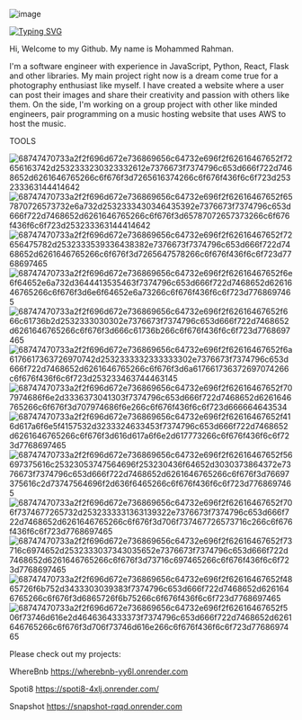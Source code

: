 ![image](https://user-images.githubusercontent.com/97058803/217724847-8d5e4c4c-b3f2-4714-9e4d-6980d4a18988.png)

<p>
<a href="https://git.io/typing-svg"><img src="https://readme-typing-svg.demolab.com?font=Fira+Code&pause=1000&width=435&lines=Software+Engineer" alt="Typing SVG" /></a>
<p>

Hi, Welcome to my Github. My name is Mohammed Rahman.

I'm a software engineer with experience in JavaScript, Python, React, Flask and other libraries. My main project right now is a dream come true for a photography enthusiast like myself. I have created a website where a user can post their images and share their creativity and passion with others like them. On the side, I'm working on a group project with other like minded engineers, pair programming on a music hosting website that uses AWS to host the music.


TOOLS


![68747470733a2f2f696d672e736869656c64732e696f2f62616467652f72656163742d2532333230323332612e7376673f7374796c653d666f722d7468652d6261646765266c6f676f3d7265616374266c6f676f436f6c6f723d253233363144414642](https://user-images.githubusercontent.com/97058803/217725465-d574a5c2-ff48-4a80-b915-cd5182089cc3.svg)
![68747470733a2f2f696d672e736869656c64732e696f2f62616467652f657870726573732e6a732d2532333430346435392e7376673f7374796c653d666f722d7468652d6261646765266c6f676f3d65787072657373266c6f676f436f6c6f723d253233363144414642](https://user-images.githubusercontent.com/97058803/217725555-3df5deec-31b6-4701-a285-0ffa6ef5df29.svg)
![68747470733a2f2f696d672e736869656c64732e696f2f62616467652f72656475782d2532333539336438382e7376673f7374796c653d666f722d7468652d6261646765266c6f676f3d7265647578266c6f676f436f6c6f723d7768697465](https://user-images.githubusercontent.com/97058803/217725588-a1a282cd-df46-4308-93fe-f17624a00c1f.svg)
![68747470733a2f2f696d672e736869656c64732e696f2f62616467652f6e6f64652e6a732d3644413535463f7374796c653d666f722d7468652d6261646765266c6f676f3d6e6f64652e6a73266c6f676f436f6c6f723d7768697465](https://user-images.githubusercontent.com/97058803/217725616-be0f9e34-8e12-4611-90c3-4e2f63e65dc3.svg)
![68747470733a2f2f696d672e736869656c64732e696f2f62616467652f666c61736b2d2532333030302e7376673f7374796c653d666f722d7468652d6261646765266c6f676f3d666c61736b266c6f676f436f6c6f723d7768697465](https://user-images.githubusercontent.com/97058803/217725647-ceb4da0f-547a-4ab6-8713-b5aeaeab4f8b.svg)
![68747470733a2f2f696d672e736869656c64732e696f2f62616467652f6a6176617363726970742d2532333332333333302e7376673f7374796c653d666f722d7468652d6261646765266c6f676f3d6a617661736372697074266c6f676f436f6c6f723d253233463744463145](https://user-images.githubusercontent.com/97058803/217725800-dfd704c4-6749-49b0-ada6-9bd496ec4585.svg)
![68747470733a2f2f696d672e736869656c64732e696f2f62616467652f707974686f6e2d3336373041303f7374796c653d666f722d7468652d6261646765266c6f676f3d707974686f6e266c6f676f436f6c6f723d666664643534](https://user-images.githubusercontent.com/97058803/217725831-fc609806-f430-4608-bea2-ac375bd2cf82.svg)
![68747470733a2f2f696d672e736869656c64732e696f2f62616467652f416d617a6f6e5f4157532d3233324633453f7374796c653d666f722d7468652d6261646765266c6f676f3d616d617a6f6e2d617773266c6f676f436f6c6f723d7768697465](https://user-images.githubusercontent.com/97058803/217726059-5c47da3c-6656-422a-9233-29f4fb6108e8.svg)
![68747470733a2f2f696d672e736869656c64732e696f2f62616467652f56697375616c25323053747564696f253230436f64652d3030373864372e7376673f7374796c653d666f722d7468652d6261646765266c6f676f3d76697375616c2d73747564696f2d636f6465266c6f676f436f6c6f723d7768697465](https://user-images.githubusercontent.com/97058803/217726114-01799d48-e301-428b-a8ce-b101191f9a15.svg)
![68747470733a2f2f696d672e736869656c64732e696f2f62616467652f706f7374677265732d2532333331363139322e7376673f7374796c653d666f722d7468652d6261646765266c6f676f3d706f737467726573716c266c6f676f436f6c6f723d7768697465](https://user-images.githubusercontent.com/97058803/217726142-53c20df2-f546-4b68-9b8a-0c6fbba98397.svg)
![68747470733a2f2f696d672e736869656c64732e696f2f62616467652f73716c6974652d2532333037343035652e7376673f7374796c653d666f722d7468652d6261646765266c6f676f3d73716c697465266c6f676f436f6c6f723d7768697465](https://user-images.githubusercontent.com/97058803/217726164-7c89a885-3991-4b22-acd4-04758ee64bbc.svg)
![68747470733a2f2f696d672e736869656c64732e696f2f62616467652f4865726f6b752d3433303039383f7374796c653d666f722d7468652d6261646765266c6f676f3d6865726f6b75266c6f676f436f6c6f723d7768697465](https://user-images.githubusercontent.com/97058803/217726178-f2d17b2d-5db1-427d-9ebd-581b4812c7a6.svg)
![68747470733a2f2f696d672e736869656c64732e696f2f62616467652f506f73746d616e2d4646364333373f7374796c653d666f722d7468652d6261646765266c6f676f3d706f73746d616e266c6f676f436f6c6f723d7768697465](https://user-images.githubusercontent.com/97058803/217726205-ca2d10b3-86cf-411b-9271-ba4b6eb8a09a.svg)


Please check out my projects:

WhereBnb
https://wherebnb-yy6l.onrender.com

Spoti8
https://spoti8-4xlj.onrender.com/

Snapshot
https://snapshot-rqqd.onrender.com


